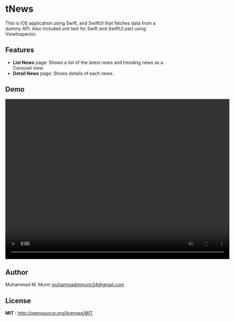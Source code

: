 # tNews

This is iOS application using Swift, and SwiftUI that fetches data from a dummy API. Also included unit test for Swift and SwiftUI part using ViewInspector.

## Features

 * **List News** page: Shows a list of the latest news and trending news as a Carousel view.
 * **Detail News** page: Shows details of each news.

## Demo

<video width="700" height="500" src="https://github.com/tbetmen/Anima/assets/40412728/afae5b11-457d-4994-9c0a-f5473baf10ca"></video>

## Author

Muhammad M. Munir [muhammadmmunir24@gmail.com](mailto:muhammadmmunir24@gmail.com)

## License

**MIT** : http://opensource.org/licenses/MIT